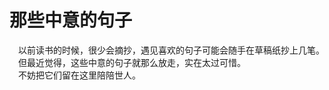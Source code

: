 # 那些中意的句子

&#8195;以前读书的时候，很少会摘抄，遇见喜欢的句子可能会随手在草稿纸抄上几笔。  
&#8195;但最近觉得，这些中意的句子就那么放走，实在太过可惜。  
&#8195;不妨把它们留在这里陪陪世人。  
